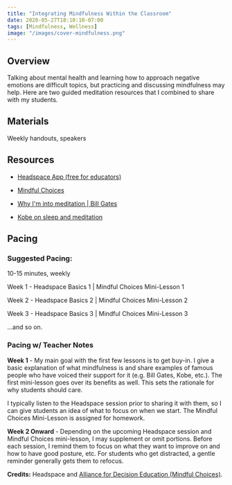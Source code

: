 ```yaml
---
title: "Integrating Mindfulness Within the Classroom"
date: 2020-05-27T18:10:10-07:00
tags: [Mindfulness, Wellness]
image: "/images/cover-mindfulness.png"
---
```


## Overview

Talking about mental health and learning how to approach negative emotions are difficult topics, but practicing and discussing mindfulness may help. Here are two guided meditation resources that I combined to share with my students.

## Materials

Weekly handouts, speakers

## Resources

- [Headspace App (free for educators)](https://www.headspace.com/educators)

- [Mindful Choices](/downloads/middlehighmcguide1.pdf)

- [Why I'm into meditation | Bill Gates](https://www.gatesnotes.com/Books/The-Headspace-Guide-to-Meditation-and-Mindfulness)

- [Kobe on sleep and meditation](https://www.youtube.com/watch?v=LdrVVJPlUK4)

## Pacing

### Suggested Pacing:

10-15 minutes, weekly

Week 1 - Headspace Basics 1 | Mindful Choices Mini-Lesson 1

Week 2 - Headspace Basics 2 | Mindful Choices Mini-Lesson 2

Week 3 - Headspace Basics 3 | Mindful Choices Mini-Lesson 3

...and so on.

### Pacing w/ Teacher Notes

**Week 1** - My main goal with the first few lessons is to get buy-in. I give a basic explanation of what mindfulness is and share examples of famous people who have voiced their support for it (e.g. Bill Gates, Kobe, etc.). The first mini-lesson goes over its benefits as well. This sets the rationale for why students should care.

I typically listen to the Headspace session prior to sharing it with them, so I can give students an idea of what to focus on when we start. The Mindful Choices Mini-Lesson is assigned for homework.

**Week 2 Onward** - Depending on the upcoming Headspace session and Mindful Choices mini-lesson, I may supplement or omit portions. Before each session, I remind them to focus on what they want to improve on and how to have good posture, etc. For students who get distracted, a gentle reminder generally gets them to refocus.

**Credits:** Headspace and [Alliance for Decision Education (Mindful Choices)](https://programs.alliancefordecisioneducation.org/courses/mindful-choices-secondary).
